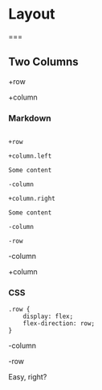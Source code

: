 # Layout

===

## Two Columns

+row

+column

### Markdown

```

+row

+column.left

Some content

-column

+column.right

Some content

-column

-row
```

-column

+column

### CSS

```
.row {
    display: flex;
    flex-direction: row;
}
```

-column

-row

Easy, right?